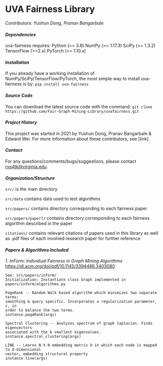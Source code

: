 # **UVA Fairness Library**
_Contributors: Yushun Dong, Pranav Bangarbale_
#### _**Dependencies**_
uva-fairness requires:
    Python (>= 3.8)
    NumPy (>= 1.17.3)
    SciPy (>= 1.3.2)
    TensorFlow (>=2.x)
    PyTorch (>= 1.10.x)

#### _**Installation**_
If you already have a working installation of NumPy/SciPy/TensorFlow/PyTorch, the most simple way to install uva-fairness is by:
`pip install uva-fairness`

#### _**Source Code**_
You can download the latest source code with the command:
`git clone https://github.com/Fair-Graph-Mining-Library/uvafairness.git`

#### _**Project History**_
This project was started in 2021 by Yushun Dong, Pranav Bangarbale & Edward Wei. For more information about these contributors, see [link]. 

#### _**Contact**_
For any questions/comments/bugs/suggestions, please contact rvs4tk@virginia.edu.

#### _**Organization/Structure**_

`src/` is the main directory

`src/data` contains data used to test algorithms

`src/papers/` contains directory corresponding to each fairness paper

`src/papers/paper?/` contains directory corresponding to each fairness algorithm described in the paper

`citations/` contains relevant citations of papers used in this library as well as .pdf files of each involved research paper for further reference

#### _**Papers & Algorithms Included**_

_1. InForm: Individual Fairness in Graph Mining Algorithms_
    https://dl.acm.org/doi/pdf/10.1145/3394486.3403080
    
    See: src/papers/inform/
    Initialization: Instantiate class Graph implemented in papers/inform/algorithms.py

    PageRank -- Random Walk based algorithm which minimizes two separate terms: 
    smoothing & query specific. Incorporates a regularization parameter, c, in 
    order to balance the two terms.
    instance.pageRank(args)
    
    Spectral Clustering -- Analyzes spectrum of graph laplacian. Finds eigenvectors
    associated with the k smallest eigenvalues.
    instance.spectral_clustering(args)
    
    LINE -- Learns N X N embedding matrix U in which each node is mapped to d-dimensional 
    vector, embedding structural property
    instance.line(args)


